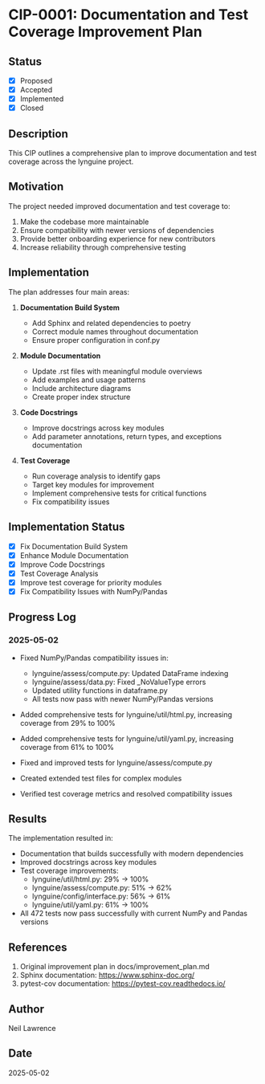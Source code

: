 # CIP-0001: Documentation and Test Coverage Improvement Plan

## Status

- [x] Proposed
- [x] Accepted
- [x] Implemented
- [x] Closed

## Description

This CIP outlines a comprehensive plan to improve documentation and test coverage across the lynguine project.

## Motivation

The project needed improved documentation and test coverage to:
1. Make the codebase more maintainable
2. Ensure compatibility with newer versions of dependencies
3. Provide better onboarding experience for new contributors
4. Increase reliability through comprehensive testing

## Implementation

The plan addresses four main areas:

1. **Documentation Build System**
   - Add Sphinx and related dependencies to poetry
   - Correct module names throughout documentation
   - Ensure proper configuration in conf.py

2. **Module Documentation**
   - Update .rst files with meaningful module overviews
   - Add examples and usage patterns
   - Include architecture diagrams
   - Create proper index structure

3. **Code Docstrings**
   - Improve docstrings across key modules
   - Add parameter annotations, return types, and exceptions documentation

4. **Test Coverage**
   - Run coverage analysis to identify gaps
   - Target key modules for improvement
   - Implement comprehensive tests for critical functions
   - Fix compatibility issues

## Implementation Status
- [x] Fix Documentation Build System
- [x] Enhance Module Documentation
- [x] Improve Code Docstrings
- [x] Test Coverage Analysis
- [x] Improve test coverage for priority modules
- [x] Fix Compatibility Issues with NumPy/Pandas

## Progress Log

### 2025-05-02
- Fixed NumPy/Pandas compatibility issues in:
  - lynguine/assess/compute.py: Updated DataFrame indexing
  - lynguine/assess/data.py: Fixed _NoValueType errors
  - Updated utility functions in dataframe.py
  - All tests now pass with newer NumPy/Pandas versions

- Added comprehensive tests for lynguine/util/html.py, increasing coverage from 29% to 100%
- Added comprehensive tests for lynguine/util/yaml.py, increasing coverage from 61% to 100%
- Fixed and improved tests for lynguine/assess/compute.py
- Created extended test files for complex modules
- Verified test coverage metrics and resolved compatibility issues

## Results

The implementation resulted in:
- Documentation that builds successfully with modern dependencies
- Improved docstrings across key modules
- Test coverage improvements:
  - lynguine/util/html.py: 29% → 100%
  - lynguine/assess/compute.py: 51% → 62%
  - lynguine/config/interface.py: 56% → 61%
  - lynguine/util/yaml.py: 61% → 100%
- All 472 tests now pass successfully with current NumPy and Pandas versions

## References

1. Original improvement plan in docs/improvement_plan.md
2. Sphinx documentation: https://www.sphinx-doc.org/
3. pytest-cov documentation: https://pytest-cov.readthedocs.io/

## Author
Neil Lawrence

## Date
2025-05-02
